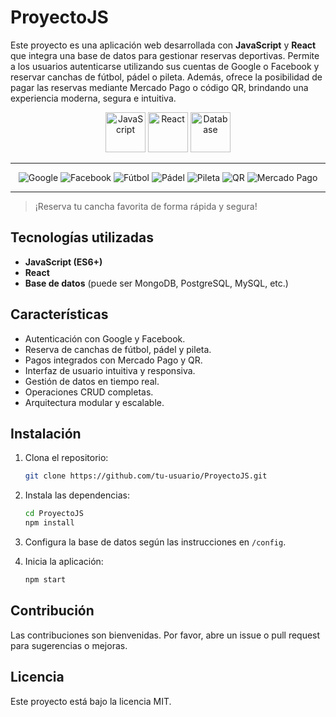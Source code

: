 # ProyectoJS

Este proyecto es una aplicación web desarrollada con **JavaScript** y **React** que integra una base de datos para gestionar reservas deportivas. Permite a los usuarios autenticarse utilizando sus cuentas de Google o Facebook y reservar canchas de fútbol, pádel o pileta. Además, ofrece la posibilidad de pagar las reservas mediante Mercado Pago o código QR, brindando una experiencia moderna, segura e intuitiva.

<p align="center">
    <img src="https://img.icons8.com/color/96/000000/javascript.png" alt="JavaScript" height="64"/>
    <img src="https://img.icons8.com/color/96/000000/react-native.png" alt="React" height="64"/>
    <img src="https://img.icons8.com/color/96/000000/database.png" alt="Database" height="64"/>
</p>

---

<p align="center">
    <img src="https://img.icons8.com/color/48/000000/google-logo.png" alt="Google" title="Google Login"/>
    <img src="https://img.icons8.com/color/48/000000/facebook-new.png" alt="Facebook" title="Facebook Login"/>
    <img src="https://img.icons8.com/color/48/000000/football2.png" alt="Fútbol" title="Fútbol"/>
    <img src="https://img.icons8.com/color/48/000000/tennis.png" alt="Pádel" title="Pádel"/>
    <img src="https://img.icons8.com/color/48/000000/swimming-pool.png" alt="Pileta" title="Pileta"/>
    <img src="https://img.icons8.com/color/48/000000/qr-code.png" alt="QR" title="Pago QR"/>
    <img src="https://img.icons8.com/color/48/000000/mercado-pago.png" alt="Mercado Pago" title="Mercado Pago"/>
</p>

---

> ¡Reserva tu cancha favorita de forma rápida y segura!

## Tecnologías utilizadas

- **JavaScript (ES6+)**
- **React**
- **Base de datos** (puede ser MongoDB, PostgreSQL, MySQL, etc.)

## Características

- Autenticación con Google y Facebook.
- Reserva de canchas de fútbol, pádel y pileta.
- Pagos integrados con Mercado Pago y QR.
- Interfaz de usuario intuitiva y responsiva.
- Gestión de datos en tiempo real.
- Operaciones CRUD completas.
- Arquitectura modular y escalable.

## Instalación

1. Clona el repositorio:
    ```bash
    git clone https://github.com/tu-usuario/ProyectoJS.git
    ```
2. Instala las dependencias:
    ```bash
    cd ProyectoJS
    npm install
    ```
3. Configura la base de datos según las instrucciones en `/config`.

4. Inicia la aplicación:
    ```bash
    npm start
    ```

## Contribución

Las contribuciones son bienvenidas. Por favor, abre un issue o pull request para sugerencias o mejoras.

## Licencia

Este proyecto está bajo la licencia MIT.